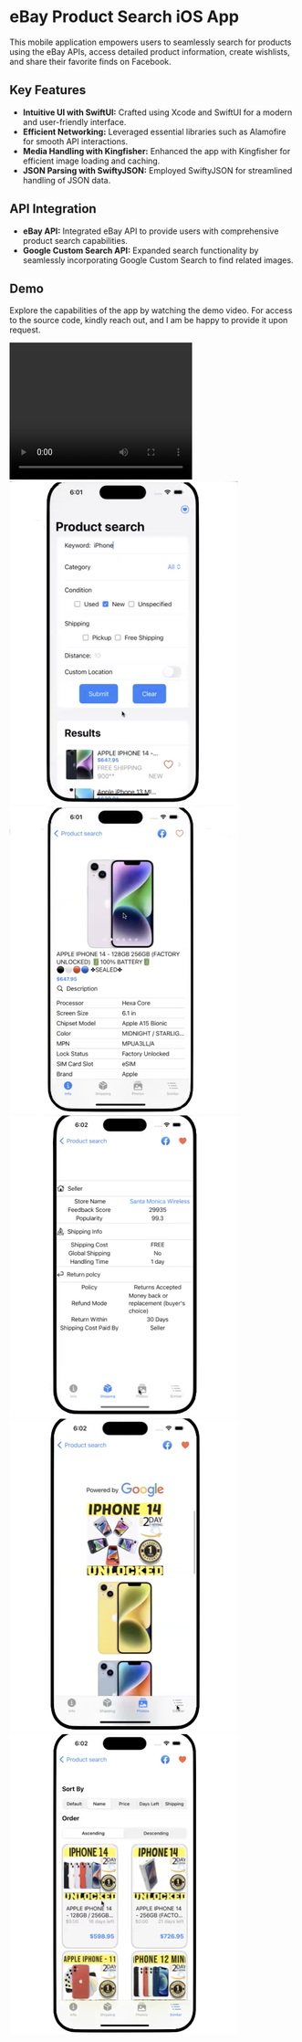 <!DOCTYPE html>
<html lang="en">
<head>
  <meta charset="UTF-8">
  <meta name="viewport" content="width=device-width, initial-scale=1.0">
</head>
<body>

  <h1>eBay Product Search iOS App</h1>
  <p>This mobile application empowers users to seamlessly search for products using the eBay APIs, access detailed product information, create wishlists, and share their favorite finds on Facebook.</p>

  <h2>Key Features</h2>
  <ul>
    <li><strong>Intuitive UI with SwiftUI:</strong> Crafted using Xcode and SwiftUI for a modern and user-friendly interface.</li>
    <li><strong>Efficient Networking:</strong> Leveraged essential libraries such as Alamofire for smooth API interactions.</li>
    <li><strong>Media Handling with Kingfisher:</strong> Enhanced the app with Kingfisher for efficient image loading and caching.</li>
    <li><strong>JSON Parsing with SwiftyJSON:</strong> Employed SwiftyJSON for streamlined handling of JSON data.</li>
  </ul>

  <h2>API Integration</h2>
  <ul>
    <li><strong>eBay API:</strong> Integrated eBay API to provide users with comprehensive product search capabilities.</li>
    <li><strong>Google Custom Search API:</strong> Expanded search functionality by seamlessly incorporating Google Custom Search to find related images.</li>
  </ul>

  <h2>Demo</h2>
  <p>Explore the capabilities of the app by watching the demo video. For access to the source code, kindly reach out, and I am be happy to provide it upon request.</p>

<video width="320" height="240" controls>
  <source src="https://youtu.be/Xj6MM-Q45fc" type="video/mp4">
  Your browser does not support the video tag.
</video>

<img src="https://github.com/evanshiu/eBay_app/blob/main/img/iphone4.png" alt="Image" width="400">
<img src="https://github.com/evanshiu/eBay_app/blob/main/img/iphone5.png" alt="Image" width="400">
<img src="https://github.com/evanshiu/eBay_app/blob/main/img/iphone1.png" alt="Image" width="400">
<img src="https://github.com/evanshiu/eBay_app/blob/main/img/iphone2.png" alt="Image" width="400">
<img src="https://github.com/evanshiu/eBay_app/blob/main/img/iphone3.png" alt="Image" width="400">


</body>
</html>
